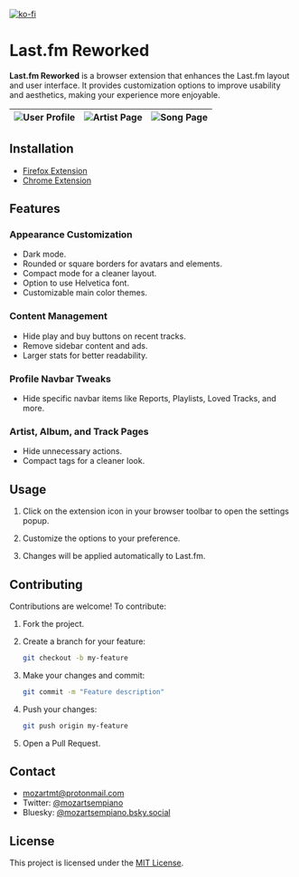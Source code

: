 [![ko-fi](https://ko-fi.com/img/githubbutton_sm.svg)](https://ko-fi.com/V7V81FVVVI)

# Last.fm Reworked

**Last.fm Reworked** is a browser extension that enhances the Last.fm layout and user interface. It provides customization options to improve usability and aesthetics, making your experience more enjoyable.

| ![User Profile](https://i.imgur.com/SV6g9NU.jpeg) | ![Artist Page](https://i.imgur.com/TNZyXAS.jpeg) | ![Song Page](https://i.imgur.com/HU7zXh3.jpeg) |
| :-----------------------------------------------: | :----------------------------------------------: | :--------------------------------------------: |

## Installation

- [Firefox Extension](https://addons.mozilla.org/firefox/addon/last-fm-reworked/)
- [Chrome Extension](https://chromewebstore.google.com/detail/lastfm-reworked/jihcknccokongmfklnodojmpkjdgihlf)

## Features

### Appearance Customization

- Dark mode.
- Rounded or square borders for avatars and elements.
- Compact mode for a cleaner layout.
- Option to use Helvetica font.
- Customizable main color themes.

### Content Management

- Hide play and buy buttons on recent tracks.
- Remove sidebar content and ads.
- Larger stats for better readability.

### Profile Navbar Tweaks

- Hide specific navbar items like Reports, Playlists, Loved Tracks, and more.

### Artist, Album, and Track Pages

- Hide unnecessary actions.
- Compact tags for a cleaner look.

## Usage

1. Click on the extension icon in your browser toolbar to open the settings popup.

2. Customize the options to your preference.

3. Changes will be applied automatically to Last.fm.

## Contributing

Contributions are welcome! To contribute:

1. Fork the project.

2. Create a branch for your feature:

   ```bash
   git checkout -b my-feature
   ```

3. Make your changes and commit:

   ```bash
   git commit -m "Feature description"
   ```

4. Push your changes:

   ```bash
   git push origin my-feature
   ```

5. Open a Pull Request.

## Contact

- [mozartmt@protonmail.com](mailto:mozartmt@protonmail.com)
- Twitter: [@mozartsempiano](https://twitter.com/mozartsempiano)
- Bluesky: [@mozartsempiano.bsky.social](https://bsky.app/profile/mozartsempiano.bsky.social)

## License

This project is licensed under the [MIT License](LICENSE).
